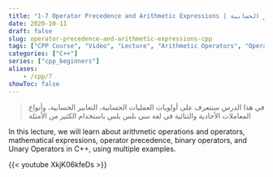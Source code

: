 ```yaml
---
title: "1-7 Operator Precedence and Arithmetic Expressions | أولويات العمليات والتعابير الحسابية"
date: 2020-10-11
draft: false
slug: operator-precedence-and-arithmetic-expressions-cpp
tags: ["CPP Course", "Video", "Lecture", "Arithmetic Operators", "Operator Precedence", "Arithmetic Expressions"]
categories: ["C++"]
series: ["cpp_beginners"]
aliases:
    - /cpp/7
showToc: false
---
```


> في هذا الدرس سنتعرف على أولويات العمليات الحسابية، التعابير الحسابية، وأنواع المعاملات الأحادية والثنائية في لغة سي بلس بلس
> باستخدام الكثير من الأمثلة

In this lecture, we will learn about arithmetic operations and operators, mathematical expressions, operator precedence,
binary operators, and Unary Operators in C++, using multiple examples.


{{< youtube XkjK06kfeDs >}}